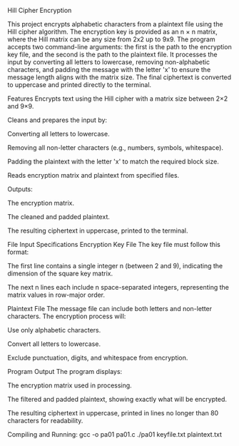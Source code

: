 Hill Cipher Encryption

This project encrypts alphabetic characters from a plaintext file using the Hill cipher algorithm. The encryption key is provided as an n × n matrix, where the Hill matrix can be any size from 2x2 up to 9x9. The program accepts two command-line arguments: the first is the path to the encryption key file, and the second is the path to the plaintext file. It processes the input by converting all letters to lowercase, removing non-alphabetic characters, and padding the message with the letter 'x' to ensure the message length aligns with the matrix size. The final ciphertext is converted to uppercase and printed directly to the terminal.

Features
Encrypts text using the Hill cipher with a matrix size between 2×2 and 9×9.

Cleans and prepares the input by:

Converting all letters to lowercase.

Removing all non-letter characters (e.g., numbers, symbols, whitespace).

Padding the plaintext with the letter 'x' to match the required block size.

Reads encryption matrix and plaintext from specified files.

Outputs:

The encryption matrix.

The cleaned and padded plaintext.

The resulting ciphertext in uppercase, printed to the terminal.

File Input Specifications
Encryption Key File
The key file must follow this format:

The first line contains a single integer n (between 2 and 9), indicating the dimension of the square key matrix.

The next n lines each include n space-separated integers, representing the matrix values in row-major order.

Plaintext File
The message file can include both letters and non-letter characters. The encryption process will:

Use only alphabetic characters.

Convert all letters to lowercase.

Exclude punctuation, digits, and whitespace from encryption.

Program Output
The program displays:

The encryption matrix used in processing.

The filtered and padded plaintext, showing exactly what will be encrypted.

The resulting ciphertext in uppercase, printed in lines no longer than 80 characters for readability.

Compiling and Running:
gcc -o pa01 pa01.c
./pa01 keyfile.txt plaintext.txt
